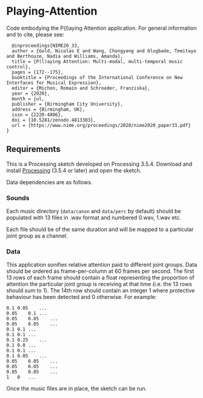 # Playing-Attention
Code embodying the P(l)aying Attention application.  For general information and to cite, please see:

```
  @inproceedings{NIME20_33,
  author = {Gold, Nicolas E and Wang, Chongyang and Olugbade, Temitayo and Berthouze, Nadia and Williams, Amanda},
  title = {P(l)aying Attention: Multi-modal, multi-temporal music control},
  pages = {172--175},
  booktitle = {Proceedings of the International Conference on New Interfaces for Musical Expression},
  editor = {Michon, Romain and Schroeder, Franziska},
  year = {2020},
  month = jul,
  publisher = {Birmingham City University},
  address = {Birmingham, UK},
  issn = {2220-4806},
  doi = {10.5281/zenodo.4813303},
  url = {https://www.nime.org/proceedings/2020/nime2020_paper33.pdf}
}
```

## Requirements
This is a Processing sketch developed on Processing 3.5.4.  Download and install [Processing](https://processing.org/) (3.5.4 or later) and open the sketch.

Data dependencies are as follows.
### Sounds
Each music directory (`data/canon` and `data/perc` by default) should be populated with 13 files in .wav format and numbered 0.wav, 1.wav etc.

Each file should be of the same duration and will be mapped to a particular joint group as a channel.

### Data
This application sonifies relative attention paid to different joint groups.  Data should be ordered as frame-per-column at 60 frames per second.  The first 13 rows of each frame should contain a float representing the proportion of attention the particular joint group is receiving at that time (i.e. the 13 rows should sum to 1).  The 14th row should contain an integer 1 where protective behaviour has been detected and 0 otherwise.  For example:

```
0.1	0.05	...
0.05	0.1	...
0.05	0.05	...
0.05	0.05	...
0.1	0.1	...
0.1	0.1	...
0.1	0.25	...
0.1	0.0	...
0.1	0.1	...
0.1	0.05	...
0.05	0.05	...
0.05	0.05	...
0.05	0.05	...
1	0	...
```

Once the music files are in place, the sketch can be run.
